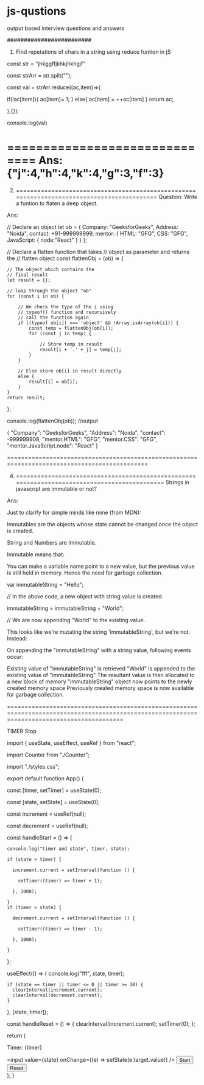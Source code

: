# js-qustions
output based interview questions and answers

#########################
1. Find repetations of chars in a string using reduce funtion in jS

 const str = "jhkggffjkhkjhkhgjf"

const strArr = str.split("");


const val = strArr.reduce((ac,item)=>{
  
  if(!ac[item]){
    ac[item]= 1;
  } else{
   ac[item] = ++ac[item]
  }
  return ac;
  
},{});


console.log(val)

==============================
Ans:
{"j":4,"h":4,"k":4,"g":3,"f":3}
=============================

2. ===========================================================================================
Question:   Write a funtion to flaten a deep object.

Ans:
  
// Declare an object
let ob = {
    Company: "GeeksforGeeks",
    Address: "Noida",
    contact: +91-999999999,
    mentor: {
        HTML: "GFG",
        CSS: "GFG",
        JavaScript: {
            node:"React"
        }
    }
};
 
// Declare a flatten function that takes 
// object as parameter and returns the 
// flatten object
const flattenObj = (ob) => {
 
    // The object which contains the
    // final result
    let result = {};
 
    // loop through the object "ob"
    for (const i in ob) {
 
        // We check the type of the i using
        // typeof() function and recursively
        // call the function again
        if ((typeof ob[i]) === 'object' && !Array.isArray(ob[i])) {
            const temp = flattenObj(ob[i]);
            for (const j in temp) {
 
                // Store temp in result
                result[i + '.' + j] = temp[j];
            }
        }
 
        // Else store ob[i] in result directly
        else {
            result[i] = ob[i];
        }
    }
    return result;
};
 
console.log(flattenObj(ob));
//output

{
    "Company": "GeeksforGeeks",
    "Address": "Noida",
    "contact": -999999908,
    "mentor.HTML": "GFG",
    "mentor.CSS": "GFG",
    "mentor.JavaScript.node": "React"
}


==============================================================================================

4. =============================================================================================
Strings in javascript are immutable or not?

Ans:

Just to clarify for simple minds like mine (from MDN):

Immutables are the objects whose state cannot be changed once the object is created.

String and Numbers are Immutable.

Immutable means that:

You can make a variable name point to a new value, but the previous value is still held in memory. Hence the need for garbage collection.

var immutableString = "Hello";

// In the above code, a new object with string value is created.

immutableString = immutableString + "World";

// We are now appending "World" to the existing value.

This looks like we're mutating the string 'immutableString', but we're not. Instead:

On appending the "immutableString" with a string value, following events occur:

Existing value of "immutableString" is retrieved
"World" is appended to the existing value of "immutableString"
The resultant value is then allocated to a new block of memory
"immutableString" object now points to the newly created memory space
Previously created memory space is now available for garbage collection.

=============================================================================================================================================


TIMER Stop


import { useState, useEffect, useRef } from "react";

import Counter from "./Counter";

import "./styles.css";


export default function App() {

  const [timer, setTimer] = useState(0);
  
  const [state, setState] = useState(0);
  
  const increment = useRef(null);
  
  const decrement = useRef(null);
  
  const handleStart = () => {
  
    console.log("timer and state", timer, state);
    
    if (state > timer) {
    
      increment.current = setInterval(function () {
      
        setTimer((timer) => timer + 1);
        
      }, 1000);
      
    }
    if (timer > state) {
    
      decrement.current = setInterval(function () {
      
        setTimer((timer) => timer - 1);
        
      }, 1000);
      
    }
    
  };

  useEffect(() => {
    console.log("fff", state, timer);

    if (state == timer || timer <= 0 || timer >= 10) {
      clearInterval(increment.current);
      clearInterval(decrement.current);
    }
  }, [state, timer]);

  const handleReset = () => {
    clearInterval(increment.current);
    setTimer(0);
  };

  return (
    <div className="App">
      <p>Timer: {timer}</p>
      <input value={state} onChange={(e) => setState(e.target.value)} />
      <button onClick={handleStart}>Start</button>
      <button onClick={handleReset}>Reset</button>
    </div>
  );
}



